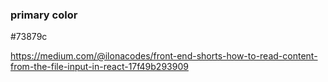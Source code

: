 ### primary color
\#73879c

https://medium.com/@ilonacodes/front-end-shorts-how-to-read-content-from-the-file-input-in-react-17f49b293909
